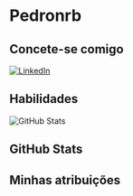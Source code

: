 # Pedronrb

## Concete-se comigo
[![LinkedIn](https://img.shields.io/badge/LinkedIn-000?style=for-the-badge&logo=linkedin&logoColor=0E76A8)](https://github.com/Pedronrb)
## Habilidades
![GitHub Stats](https://github-readme-stats.vercel.app/api?username=SEUUSERNAME&theme=transparent&bg_color=000&border_color=30A3DC&show_icons=true&icon_color=30A3DC&title_color=E94D5F&text_color=FFF)
## GitHub Stats

## Minhas atribuições